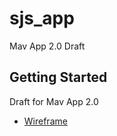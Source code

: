 # sjs_app

Mav App 2.0 Draft

## Getting Started

Draft for Mav App 2.0

- [Wireframe](https://www.figma.com/file/0c2uX3TEbHEp6hoTW3sHh7/SJS-App?node-id=0%3A1)


